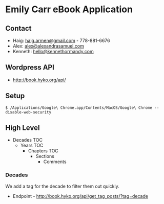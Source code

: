 # Emily Carr eBook Application

## Contact

 * Haig: haig.armen@gmail.com - 778-881-6676
 * Alex: alex@alexandrasamuel.com
 * Kenneth: hello@kennethormandy.com

## Wordpress API

 * http://book.hyko.org/api/
 
## Setup

    $ /Applications/Google\ Chrome.app/Contents/MacOS/Google\ Chrome --disable-web-security
    
    
## High Level

 - Decades TOC
   - Years TOC
     - Chapters TOC
       - Sections
         - Comments
       
### Decades
 We add a tag for the decade to filter them out quickly.
 * Endpoint - http://book.hyko.org/api/get_tag_posts/?tag=decade